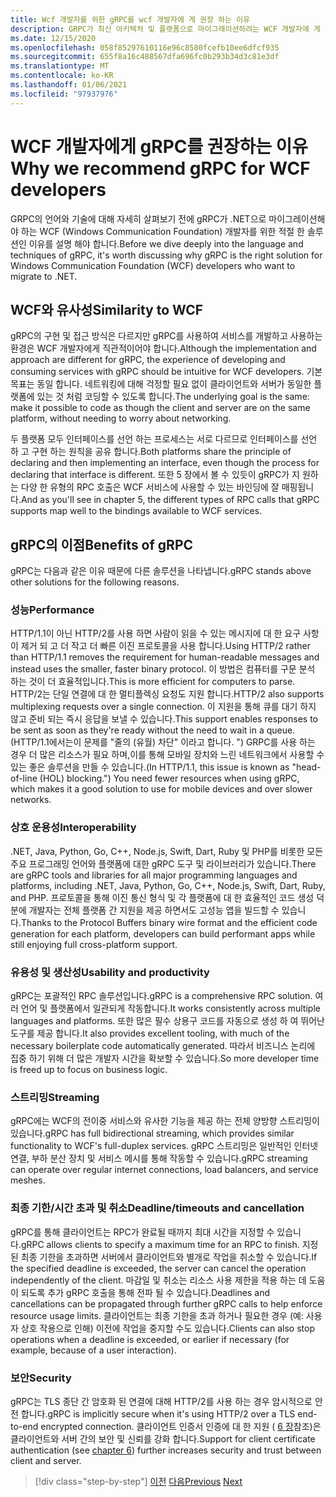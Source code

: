 ```yaml
---
title: Wcf 개발자를 위한 gRPC를 wcf 개발자에 게 권장 하는 이유
description: GRPC가 최신 아키텍처 및 플랫폼으로 마이그레이션하려는 WCF 개발자에 게 적합 한 이유에 대 한 설명입니다.
ms.date: 12/15/2020
ms.openlocfilehash: 058f85297610116e96c8580fcefb10ee6dfcf935
ms.sourcegitcommit: 655f8a16c488567dfa696fc0b293b34d3c81e3df
ms.translationtype: MT
ms.contentlocale: ko-KR
ms.lasthandoff: 01/06/2021
ms.locfileid: "97937976"
---
```

# <a name="why-we-recommend-grpc-for-wcf-developers"></a><span data-ttu-id="4b6fa-103">WCF 개발자에게 gRPC를 권장하는 이유</span><span class="sxs-lookup"><span data-stu-id="4b6fa-103">Why we recommend gRPC for WCF developers</span></span>

<span data-ttu-id="4b6fa-104">GRPC의 언어와 기술에 대해 자세히 살펴보기 전에 gRPC가 .NET으로 마이그레이션해야 하는 WCF (Windows Communication Foundation) 개발자를 위한 적절 한 솔루션인 이유를 설명 해야 합니다.</span><span class="sxs-lookup"><span data-stu-id="4b6fa-104">Before we dive deeply into the language and techniques of gRPC, it's worth discussing why gRPC is the right solution for Windows Communication Foundation (WCF) developers who want to migrate to .NET.</span></span>

## <a name="similarity-to-wcf"></a><span data-ttu-id="4b6fa-105">WCF와 유사성</span><span class="sxs-lookup"><span data-stu-id="4b6fa-105">Similarity to WCF</span></span>

<span data-ttu-id="4b6fa-106">gRPC의 구현 및 접근 방식은 다르지만 gRPC를 사용하여 서비스를 개발하고 사용하는 환경은 WCF 개발자에게 직관적이어야 합니다.</span><span class="sxs-lookup"><span data-stu-id="4b6fa-106">Although the implementation and approach are different for gRPC, the experience of developing and consuming services with gRPC should be intuitive for WCF developers.</span></span> <span data-ttu-id="4b6fa-107">기본 목표는 동일 합니다. 네트워킹에 대해 걱정할 필요 없이 클라이언트와 서버가 동일한 플랫폼에 있는 것 처럼 코딩할 수 있도록 합니다.</span><span class="sxs-lookup"><span data-stu-id="4b6fa-107">The underlying goal is the same: make it possible to code as though the client and server are on the same platform, without needing to worry about networking.</span></span>

<span data-ttu-id="4b6fa-108">두 플랫폼 모두 인터페이스를 선언 하는 프로세스는 서로 다르므로 인터페이스를 선언 하 고 구현 하는 원칙을 공유 합니다.</span><span class="sxs-lookup"><span data-stu-id="4b6fa-108">Both platforms share the principle of declaring and then implementing an interface, even though the process for declaring that interface is different.</span></span> <span data-ttu-id="4b6fa-109">또한 5 장에서 볼 수 있듯이 gRPC가 지 원하는 다양 한 유형의 RPC 호출은 WCF 서비스에 사용할 수 있는 바인딩에 잘 매핑됩니다.</span><span class="sxs-lookup"><span data-stu-id="4b6fa-109">And as you'll see in chapter 5, the different types of RPC calls that gRPC supports map well to the bindings available to WCF services.</span></span>

## <a name="benefits-of-grpc"></a><span data-ttu-id="4b6fa-110">gRPC의 이점</span><span class="sxs-lookup"><span data-stu-id="4b6fa-110">Benefits of gRPC</span></span>

<span data-ttu-id="4b6fa-111">gRPC는 다음과 같은 이유 때문에 다른 솔루션을 나타냅니다.</span><span class="sxs-lookup"><span data-stu-id="4b6fa-111">gRPC stands above other solutions for the following reasons.</span></span>

### <a name="performance"></a><span data-ttu-id="4b6fa-112">성능</span><span class="sxs-lookup"><span data-stu-id="4b6fa-112">Performance</span></span>

<span data-ttu-id="4b6fa-113">HTTP/1.1이 아닌 HTTP/2를 사용 하면 사람이 읽을 수 있는 메시지에 대 한 요구 사항이 제거 되 고 더 작고 더 빠른 이진 프로토콜을 사용 합니다.</span><span class="sxs-lookup"><span data-stu-id="4b6fa-113">Using HTTP/2 rather than HTTP/1.1 removes the requirement for human-readable messages and instead uses the smaller, faster binary protocol.</span></span> <span data-ttu-id="4b6fa-114">이 방법은 컴퓨터를 구문 분석 하는 것이 더 효율적입니다.</span><span class="sxs-lookup"><span data-stu-id="4b6fa-114">This is more efficient for computers to parse.</span></span> <span data-ttu-id="4b6fa-115">HTTP/2는 단일 연결에 대 한 멀티플렉싱 요청도 지원 합니다.</span><span class="sxs-lookup"><span data-stu-id="4b6fa-115">HTTP/2 also supports multiplexing requests over a single connection.</span></span> <span data-ttu-id="4b6fa-116">이 지원을 통해 큐를 대기 하지 않고 준비 되는 즉시 응답을 보낼 수 있습니다.</span><span class="sxs-lookup"><span data-stu-id="4b6fa-116">This support enables responses to be sent as soon as they're ready without the need to wait in a queue.</span></span> <span data-ttu-id="4b6fa-117">(HTTP/1.1에서는이 문제를 "줄의 (유월) 차단" 이라고 합니다. ") GRPC를 사용 하는 경우 더 많은 리소스가 필요 하며,이를 통해 모바일 장치와 느린 네트워크에서 사용할 수 있는 좋은 솔루션을 만들 수 있습니다.</span><span class="sxs-lookup"><span data-stu-id="4b6fa-117">(In HTTP/1.1, this issue is known as "head-of-line (HOL) blocking.") You need fewer resources when using gRPC, which makes it a good solution to use for mobile devices and over slower networks.</span></span>

### <a name="interoperability"></a><span data-ttu-id="4b6fa-118">상호 운용성</span><span class="sxs-lookup"><span data-stu-id="4b6fa-118">Interoperability</span></span>

<span data-ttu-id="4b6fa-119">.NET, Java, Python, Go, C++, Node.js, Swift, Dart, Ruby 및 PHP를 비롯한 모든 주요 프로그래밍 언어와 플랫폼에 대한 gRPC 도구 및 라이브러리가 있습니다.</span><span class="sxs-lookup"><span data-stu-id="4b6fa-119">There are gRPC tools and libraries for all major programming languages and platforms, including .NET, Java, Python, Go, C++, Node.js, Swift, Dart, Ruby, and PHP.</span></span> <span data-ttu-id="4b6fa-120">프로토콜을 통해 이진 통신 형식 및 각 플랫폼에 대 한 효율적인 코드 생성 덕분에 개발자는 전체 플랫폼 간 지원을 제공 하면서도 고성능 앱을 빌드할 수 있습니다.</span><span class="sxs-lookup"><span data-stu-id="4b6fa-120">Thanks to the Protocol Buffers binary wire format and the efficient code generation for each platform, developers can build performant apps while still enjoying full cross-platform support.</span></span>

### <a name="usability-and-productivity"></a><span data-ttu-id="4b6fa-121">유용성 및 생산성</span><span class="sxs-lookup"><span data-stu-id="4b6fa-121">Usability and productivity</span></span>

<span data-ttu-id="4b6fa-122">gRPC는 포괄적인 RPC 솔루션입니다.</span><span class="sxs-lookup"><span data-stu-id="4b6fa-122">gRPC is a comprehensive RPC solution.</span></span> <span data-ttu-id="4b6fa-123">여러 언어 및 플랫폼에서 일관되게 작동합니다.</span><span class="sxs-lookup"><span data-stu-id="4b6fa-123">It works consistently across multiple languages and platforms.</span></span> <span data-ttu-id="4b6fa-124">또한 많은 필수 상용구 코드를 자동으로 생성 하 여 뛰어난 도구를 제공 합니다.</span><span class="sxs-lookup"><span data-stu-id="4b6fa-124">It also provides excellent tooling, with much of the necessary boilerplate code automatically generated.</span></span> <span data-ttu-id="4b6fa-125">따라서 비즈니스 논리에 집중 하기 위해 더 많은 개발자 시간을 확보할 수 있습니다.</span><span class="sxs-lookup"><span data-stu-id="4b6fa-125">So more developer time is freed up to focus on business logic.</span></span>

### <a name="streaming"></a><span data-ttu-id="4b6fa-126">스트리밍</span><span class="sxs-lookup"><span data-stu-id="4b6fa-126">Streaming</span></span>

<span data-ttu-id="4b6fa-127">gRPC에는 WCF의 전이중 서비스와 유사한 기능을 제공 하는 전체 양방향 스트리밍이 있습니다.</span><span class="sxs-lookup"><span data-stu-id="4b6fa-127">gRPC has full bidirectional streaming, which provides similar functionality to WCF's full-duplex services.</span></span> <span data-ttu-id="4b6fa-128">gRPC 스트리밍은 일반적인 인터넷 연결, 부하 분산 장치 및 서비스 메시를 통해 작동할 수 있습니다.</span><span class="sxs-lookup"><span data-stu-id="4b6fa-128">gRPC streaming can operate over regular internet connections, load balancers, and service meshes.</span></span>

### <a name="deadlinetimeouts-and-cancellation"></a><span data-ttu-id="4b6fa-129">최종 기한/시간 초과 및 취소</span><span class="sxs-lookup"><span data-stu-id="4b6fa-129">Deadline/timeouts and cancellation</span></span>

<span data-ttu-id="4b6fa-130">gRPC를 통해 클라이언트는 RPC가 완료될 때까지 최대 시간을 지정할 수 있습니다.</span><span class="sxs-lookup"><span data-stu-id="4b6fa-130">gRPC allows clients to specify a maximum time for an RPC to finish.</span></span> <span data-ttu-id="4b6fa-131">지정된 최종 기한을 초과하면 서버에서 클라이언트와 별개로 작업을 취소할 수 있습니다.</span><span class="sxs-lookup"><span data-stu-id="4b6fa-131">If the specified deadline is exceeded, the server can cancel the operation independently of the client.</span></span> <span data-ttu-id="4b6fa-132">마감일 및 취소는 리소스 사용 제한을 적용 하는 데 도움이 되도록 추가 gRPC 호출을 통해 전파 될 수 있습니다.</span><span class="sxs-lookup"><span data-stu-id="4b6fa-132">Deadlines and cancellations can be propagated through further gRPC calls to help enforce resource usage limits.</span></span> <span data-ttu-id="4b6fa-133">클라이언트는 최종 기한을 초과 하거나 필요한 경우 (예: 사용자 상호 작용으로 인해) 이전에 작업을 중지할 수도 있습니다.</span><span class="sxs-lookup"><span data-stu-id="4b6fa-133">Clients can also stop operations when a deadline is exceeded, or earlier if necessary (for example, because of a user interaction).</span></span>

### <a name="security"></a><span data-ttu-id="4b6fa-134">보안</span><span class="sxs-lookup"><span data-stu-id="4b6fa-134">Security</span></span>

<span data-ttu-id="4b6fa-135">gRPC는 TLS 종단 간 암호화 된 연결에 대해 HTTP/2를 사용 하는 경우 암시적으로 안전 합니다.</span><span class="sxs-lookup"><span data-stu-id="4b6fa-135">gRPC is implicitly secure when it's using HTTP/2 over a TLS end-to-end encrypted connection.</span></span> <span data-ttu-id="4b6fa-136">클라이언트 인증서 인증에 대 한 지원 ( [6 장](security.md)참조)은 클라이언트와 서버 간의 보안 및 신뢰를 강화 합니다.</span><span class="sxs-lookup"><span data-stu-id="4b6fa-136">Support for client certificate authentication (see [chapter 6](security.md)) further increases security and trust between client and server.</span></span>

>[!div class="step-by-step"]
><span data-ttu-id="4b6fa-137">[이전](network-protocols.md)
>[다음](protocol-buffers.md)</span><span class="sxs-lookup"><span data-stu-id="4b6fa-137">[Previous](network-protocols.md)
[Next](protocol-buffers.md)</span></span>
